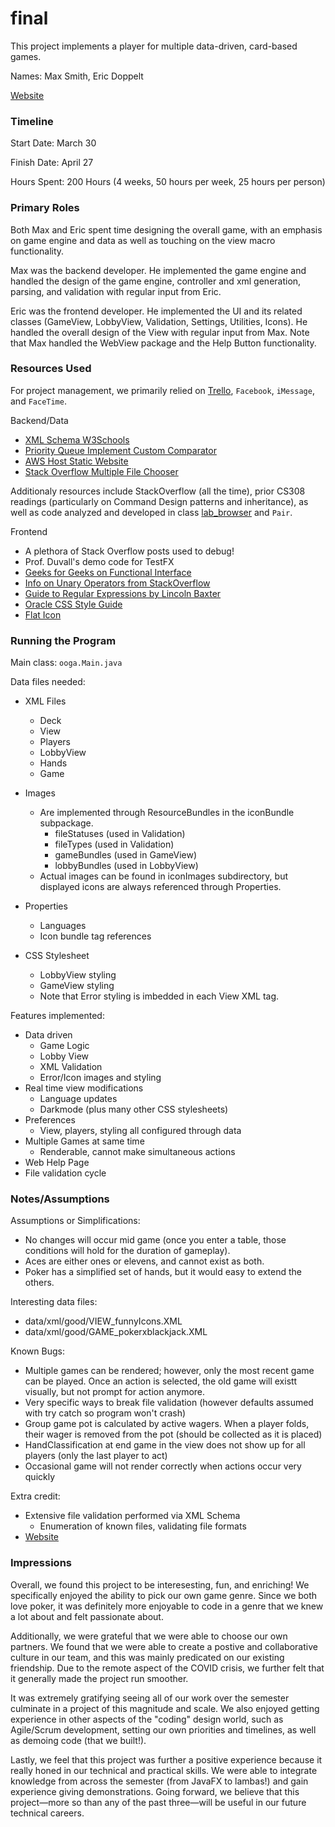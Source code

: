 final
====

This project implements a player for multiple data-driven, card-based games.

Names: Max Smith, Eric Doppelt

[Website](http://casino308.com/)


### Timeline

Start Date: March 30

Finish Date: April 27

Hours Spent: 200 Hours (4 weeks, 50 hours per week, 25 hours per person)

### Primary Roles
Both Max and Eric spent time designing the overall game, with an emphasis on game engine and data as well as touching on the view macro functionality.

Max was the backend developer. He implemented the game engine and handled the design of the game engine, controller and xml generation, parsing, and validation with regular input from Eric.

Eric was the frontend developer. He implemented the UI and its related classes (GameView, LobbyView, Validation, Settings, Utilities, Icons). He handled the overall design of the View with regular input from Max. Note that Max handled the WebView package and the Help Button functionality.

### Resources Used

For project management, we primarily relied on [Trello](https://trello.com/twentyone8/members?utm_source=eval-email&utm_medium=email&utm_campaign=team-invite), `Facebook`, `iMessage`, and `FaceTime`.

Backend/Data
* [XML Schema W3Schools](https://www.w3schools.com/xml/schema_intro.asp)
* [Priority Queue Implement Custom Comparator](https://www.geeksforgeeks.org/implement-priorityqueue-comparator-java/)
* [AWS Host Static Website](https://aws.amazon.com/getting-started/hands-on/host-static-website/)
* [Stack Overflow Multiple File Chooser](https://stackoverflow.com/questions/42972059/javafx-filechooser-open-multiple-files-in-order-of-selection)

Additionaly resources include StackOverflow (all the time), prior CS308 readings (particularly on Command Design patterns and inheritance), as well as code analyzed and developed in class [lab_browser](https://coursework.cs.duke.edu/max.smith/lab_browser) and `Pair`. 

Frontend
* A plethora of Stack Overflow posts used to debug!
* Prof. Duvall's demo code for TestFX
* [Geeks for Geeks on Functional Interface](https://www.geeksforgeeks.org/functional-interfaces-java/)
* [Info on Unary Operators from StackOverflow](https://stackoverflow.com/questions/40472668/numeric-textfield-for-integers-in-javafx-8-with-textformatter-and-or-unaryoperat)
* [Guide to Regular Expressions by Lincoln Baxter](https://www.ocpsoft.org/opensource/guide-to-regular-expressions-in-java-part-1/)
* [Oracle CSS Style Guide](https://openjfx.io/javadoc/11/javafx.graphics/javafx/scene/doc-files/cssref.html)
* [Flat Icon](https://www.flaticon.com/home)

### Running the Program

Main class: `ooga.Main.java`

Data files needed: 
* XML Files
    * Deck
    * View
    * Players
    * LobbyView
    * Hands
    * Game
* Images
	* Are implemented through ResourceBundles in the iconBundle subpackage.
		* fileStatuses (used in Validation)
		* fileTypes (used in Validation)
		* gameBundles (used in GameView)
		* lobbyBundles (used in LobbyView)
	* Actual images can be found in iconImages subdirectory, but displayed icons are always referenced through Properties.
		
* Properties
    *  Languages
    *  Icon bundle tag references
*  CSS Stylesheet
    *  LobbyView styling
    *  GameView styling
    *  Note that Error styling is imbedded in each View XML tag.

Features implemented:
* Data driven
    * Game Logic
    * Lobby View
    * XML Validation
    * Error/Icon images and styling
* Real time view modifications
    * Language updates
    * Darkmode (plus many other CSS stylesheets)
* Preferences
    * View, players, styling all configured through data
* Multiple Games at same time
    * Renderable, cannot make simultaneous actions
* Web Help Page
* File validation cycle

### Notes/Assumptions

Assumptions or Simplifications:
* No changes will occur mid game (once you enter a table, those conditions will hold for the duration of gameplay).
* Aces are either ones or elevens, and cannot exist as both.
* Poker has a simplified set of hands, but it would easy to extend the others.

Interesting data files:
* data/xml/good/VIEW_funnyIcons.XML
* data/xml/good/GAME_pokerxblackjack.XML

Known Bugs:
* Multiple games can be rendered; however, only the most recent game can be played. Once an action is selected, the old game will existt visually, but not prompt for action anymore.
* Very specific ways to break file validation (however defaults assumed with try catch so program won't crash)
* Group game pot is calculated by active wagers. When a player folds, their wager is removed from the pot (should be collected as it is placed)
* HandClassification at end game in the view does not show up for all players (only the last player to act)
* Occasional game will not render correctly when actions occur very quickly

Extra credit:
* Extensive file validation performed via XML Schema
    * Enumeration of known files, validating file formats
* [Website](http://casino308.com/)


### Impressions

Overall, we found this project to be interesesting, fun, and enriching! We specifically enjoyed the ability to pick our own game genre. Since we both love poker, it was definitely more enjoyable to code in a genre that we knew a lot about and felt passionate about.

Additionally, we were grateful that we were able to choose our own partners. We found that we were able to create a postive and collaborative culture in our team, and this was mainly predicated on our existing friendship. Due to the remote aspect of the COVID crisis, we further felt that it generally made the project run smoother. 

It was extremely gratifying seeing all of our work over the semester culminate in a project of this magnitude and scale. We also enjoyed getting experience in other aspects of the "coding" design world, such as Agile/Scrum development, setting our own priorities and timelines, as well as demoing code (that we built!).

Lastly, we feel that this project was further a positive experience because it really honed in our technical and practical skills. We were able to integrate knowledge from across the semester (from JavaFX to lambas!) and gain experience giving demonstrations. Going forward, we believe that this project—more so than any of the past three—will be useful in our future technical careers.

